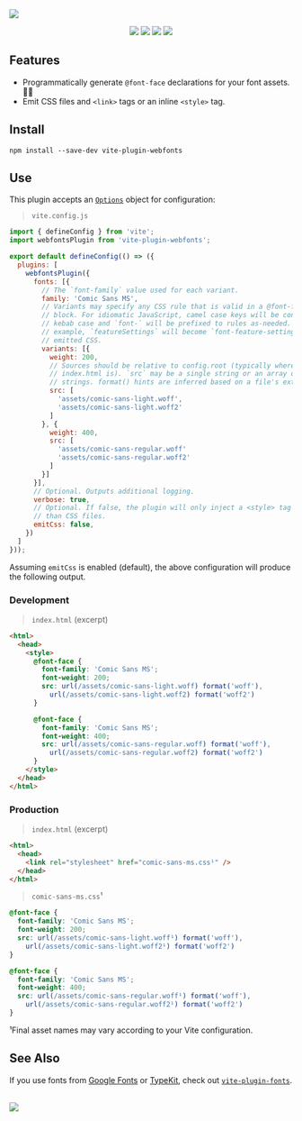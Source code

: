 <img src="https://user-images.githubusercontent.com/441546/147814145-f3f13973-83f1-410b-99ec-468cb554fc01.png" style="max-width: 100%" />
<p align="center">
  <a href="https://www.npmjs.com/package/vite-plugin-webfonts"><img src="https://img.shields.io/npm/v/vite-plugin-webfonts.svg?style=flat-square&color=398AFB"></a>
  <a href="https://github.com/darkobits/vite-plugin-webfonts/actions?query=workflow%3Aci"><img src="https://img.shields.io/github/workflow/status/darkobits/vite-plugin-webfonts/ci/master?style=flat-square"></a>
  <a href="https://depfu.com/github/darkobits/vite-plugin-webfonts"><img src="https://img.shields.io/depfu/darkobits/vite-plugin-webfonts?style=flat-square"></a>
  <a href="https://conventionalcommits.org"><img src="https://img.shields.io/static/v1?label=commits&message=conventional&style=flat-square&color=398AFB"></a>
</p>

## Features

* Programmatically generate `@font-face` declarations for your font assets. 💁‍♀️
* Emit CSS files and `<link>` tags or an inline `<style>` tag.

## Install

```
npm install --save-dev vite-plugin-webfonts
```

## Use

This plugin accepts an [`Options`](/src/etc/types.ts#L117) object for
configuration:

> `vite.config.js`

```js
import { defineConfig } from 'vite';
import webfontsPlugin from 'vite-plugin-webfonts';

export default defineConfig(() => ({
  plugins: [
    webfontsPlugin({
      fonts: [{
        // The `font-family` value used for each variant.
        family: 'Comic Sans MS',
        // Variants may specify any CSS rule that is valid in a @font-face
        // block. For idiomatic JavaScript, camel case keys will be converted to
        // kebab case and `font-` will be prefixed to rules as-needed. For
        // example, `featureSettings` will become `font-feature-settings` in
        // emitted CSS.
        variants: [{
          weight: 200,
          // Sources should be relative to config.root (typically where
          // index.html is). `src` may be a single string or an array of
          // strings. format() hints are inferred based on a file's extension.
          src: [
            'assets/comic-sans-light.woff',
            'assets/comic-sans-light.woff2'
          ]
        }, {
          weight: 400,
          src: [
            'assets/comic-sans-regular.woff'
            'assets/comic-sans-regular.woff2'
          ]
        }]
      }],
      // Optional. Outputs additional logging.
      verbose: true,
      // Optional. If false, the plugin will only inject a <style> tag rather
      // than CSS files.
      emitCss: false,
    })
  ]
}));
```

Assuming `emitCss` is enabled (default), the above configuration will produce
the following output.

### Development

> `index.html` (excerpt)

```html
<html>
  <head>
    <style>
      @font-face {
        font-family: 'Comic Sans MS';
        font-weight: 200;
        src: url(/assets/comic-sans-light.woff) format('woff'),
          url(/assets/comic-sans-light.woff2) format('woff2')
      }

      @font-face {
        font-family: 'Comic Sans MS';
        font-weight: 400;
        src: url(/assets/comic-sans-regular.woff) format('woff'),
          url(/assets/comic-sans-regular.woff2) format('woff2')
      }
    </style>
  </head>
</html>
```

### Production

> `index.html` (excerpt)

```html
<html>
  <head>
    <link rel="stylesheet" href="comic-sans-ms.css¹" />
  </head>
</html>
```

> `comic-sans-ms.css`¹

```css
@font-face {
  font-family: 'Comic Sans MS';
  font-weight: 200;
  src: url(/assets/comic-sans-light.woff¹) format('woff'),
    url(/assets/comic-sans-light.woff2¹) format('woff2')
}

@font-face {
  font-family: 'Comic Sans MS';
  font-weight: 400;
  src: url(/assets/comic-sans-regular.woff¹) format('woff'),
    url(/assets/comic-sans-regular.woff2¹) format('woff2')
}
```

¹Final asset names may vary according to your Vite configuration.

## See Also

If you use fonts from [Google Fonts](https://fonts.google.com) or [TypeKit](https://typekit.com),
check out [`vite-plugin-fonts`](https://github.com/stafyniaksacha/vite-plugin-fonts).

<br />
<a href="#top">
  <img src="https://user-images.githubusercontent.com/441546/102322726-5e6d4200-3f34-11eb-89f2-c31624ab7488.png" style="max-width: 100%;">
</a>
